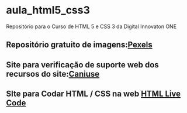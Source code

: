 # aula_html5_css3
Repositório para o Curso de HTML 5 e CSS 3 da Digital Innovaton ONE

## Repositório gratuito de imagens:[Pexels](https://www.pexels.com/)

## Site para verificação de suporte web dos recursos do site:[Caniuse](http://www.caniuse.com)

## SIte para Codar HTML / CSS na web [HTML Live Code](www.htmllivecode.com)
